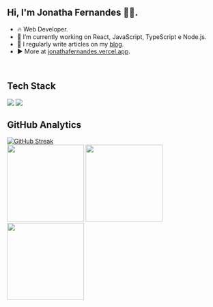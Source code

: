 ## Hi, I'm Jonatha Fernandes 👋🏽.
- 🔥 Web Developer.
- 🔭 I’m currently working on React, JavaScript, TypeScript e Node.js.
- 📝 I regularly write articles on my [blog](https://jonathafernandes.github.io/blog.github.io/).
- ▶️ More at [jonathafernandes.vercel.app](https://jonathafernandes.vercel.app/).

<br/>

## Tech Stack
<img src="https://skillicons.dev/icons?i=html,sass,css,markdown,git,github,javascript,bootstrap" />
<img src="https://skillicons.dev/icons?i=react,tailwind,typescript,nodejs,vite,powershell,vscode,linux" />

<br/>

## GitHub Analytics
[![GitHub Streak](https://streak-stats.demolab.com?user=jonathafernandes&theme=aura-dark&locale=pt_BR&card_width=612)](https://git.io/streak-stats)
<br/>
<img src="https://github-readme-stats.vercel.app/api/top-langs?username=jonathafernandes&locale=en&hide_title=false&layout=compact&card_width=320&langs_count=8&theme=aura&hide_border=true" height="180px" />
<img src="http://github-profile-summary-cards.vercel.app/api/cards/stats?username=jonathafernandes&theme=aura" height="180px"/>
<img src="http://github-profile-summary-cards.vercel.app/api/cards/most-commit-language?username=jonathafernandes&theme=aura" height="180px"/>
